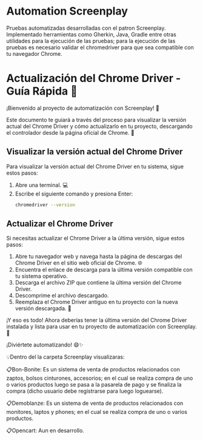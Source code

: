 # Automation Screenplay

Pruebas automatizadas desarrolladas con el patron Screenplay. Implementado herramientas como Gherkin, Java, Gradle entre otras utilidades para la ejecución de las pruebas; para la ejecución de las pruebas es necesario validar el chromedriver para que sea compatible con tu navegador Chrome. 

# Actualización del Chrome Driver - Guía Rápida 🌟

¡Bienvenido al proyecto de automatización con Screenplay! 🤖

Este documento te guiará a través del proceso para visualizar la versión actual del Chrome Driver y cómo actualizarlo en tu proyecto, descargando el controlador desde la página oficial de Chrome. 🎉

## Visualizar la versión actual del Chrome Driver

Para visualizar la versión actual del Chrome Driver en tu sistema, sigue estos pasos:

1. Abre una terminal. 💻
2. Escribe el siguiente comando y presiona Enter:
   ```bash
   chromedriver --version
   
 ## Actualizar el Chrome Driver
Si necesitas actualizar el Chrome Driver a la última versión, sigue estos pasos:

1. Abre tu navegador web y navega hasta la página de descargas del Chrome Driver en el sitio web oficial de Chrome. 🌐
2. Encuentra el enlace de descarga para la última versión compatible con tu sistema operativo.
3. Descarga el archivo ZIP que contiene la última versión del Chrome Driver.
4. Descomprime el archivo descargado.
5. Reemplaza el Chrome Driver antiguo en tu proyecto con la nueva versión descargada. 🔧
   
¡Y eso es todo! Ahora deberías tener la última versión del Chrome Driver instalada y lista para usar en tu proyecto de automatización con Screenplay. 🚀

¡Diviértete automatizando! 😄✨


💡Dentro del la carpeta Screenplay visualizaras:

📋Bon-Bonite: Es un sistema de venta de productos relacionados con zaptos, bolsos cinturones, accesorios; en el cual se realiza compra de uno o varios productos luego se pasa a la pasarela de pago y se finaliza la compra (dicho usuario debe registrarse para luego loguearse). 

📋Demoblanze: Es un sistema de venta de productos relacionados con monitores, laptos y phones; en el cual se realiza compra de uno o varios productos.

📋Opencart: Aun en desarrollo.



